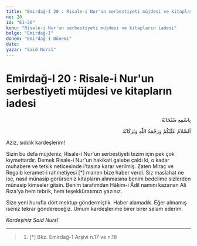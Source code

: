 ```yaml
---
title: "Emirdağ-I 20 : Risale-i Nur'un serbestiyeti müjdesi ve kitapların iadesi"
no: 20
id: "E1-20"
konu: "Risale-i Nur'un serbestiyeti müjdesi ve kitapların iadesi"
bolge: "Emirdağ-I"
donem: "Emirdağ 1 Dönemi"
date: 
yazar: "Said Nursî"
---
```


# Emirdağ-I 20 : Risale-i Nur'un serbestiyeti müjdesi ve kitapların iadesi

<p class="arabic" dir="rtl" title="Meal: “Her türlü noksan sıfatlardan yüce olan Allah’ın adıyla.”">بِاسْمِهِ سُبْحَانَهُ</p>

<p class="arabic" dir="rtl" title="Meal: “Allah’ın selâmı, rahmeti ve bereketleri, üzerinize olsun.”">اَلسَّلاَمُ عَلَيْكُمْ وَرَحْمَةُ اللّٰهِ وَبَرَكَاتُهُ</p>

Aziz, sıddık kardeşlerim!

Sizin bu defa müjdeniz; Risale-i Nur'un serbestiyeti bizim için pek çok kıymettardır. Demek Risale-i Nur'un hakikati galebe çaldı ki, o kadar muhabere ve tetkik neticesinde i'tasına karar verilmiş. Zaten Miraç ve Regaib keramet-i rahmetiyesi [*] manen bize haber verdi. Siz maslahat ne ise, nasıl münasip görürseniz kitapların alınmasına benim bedelime sizlerden münasip kimseler gitsin. Benim tarafımdan Hâkim-i Âdil namını kazanan Ali Rıza'ya hem tebrik, hem teşekküratımızı yazınız.

Size yeni hurufla dört mektup göndermiştik. Haber alamadık. Eğer almamış iseniz tekrar göndereceğiz. Umum kardeşlerime birer birer selam ederim.

*Kardeşiniz*
*Said Nursî*

***

> 1. [*] Bkz. Emirdağ-1 Arşivi n.17 ve n.18
